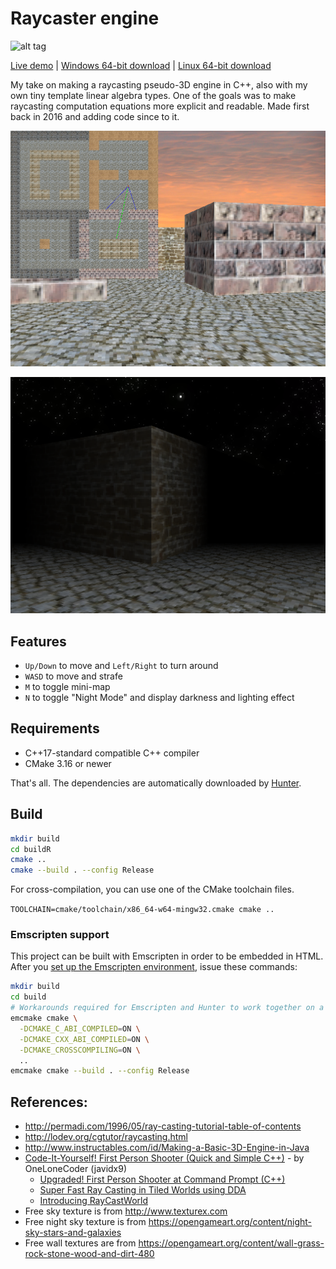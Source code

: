 # Raycaster engine

![alt tag](doc/img/demo.gif)

[Live demo](https://balintkissdev.github.io/raycaster-engine) | [Windows 64-bit download](https://github.com/balintkissdev/raycaster-engine/releases/download/0.0.5/Raycaster-0.0.5-win64.zip) | [Linux 64-bit download](https://github.com/balintkissdev/raycaster-engine/releases/download/0.0.5/Raycaster-0.0.5-linux-x86_64.AppImage)

My take on making a raycasting pseudo-3D engine in C++, also with my own tiny template linear algebra types. One of the goals was to make raycasting computation equations more explicit and readable. Made first back in 2016 and adding code since to it.

![alt tag](doc/img/demo2.png)

![alt tag](doc/img/demo_night.png)

## Features

- `Up/Down` to move and `Left/Right` to turn around
- `WASD` to move and strafe
- `M` to toggle mini-map
- `N` to toggle "Night Mode" and display darkness and lighting effect

## Requirements

- C++17-standard compatible C++ compiler
- CMake 3.16 or newer

That's all. The dependencies are automatically downloaded by [Hunter](https://github.com/ruslo/hunter/).

## Build

```bash
mkdir build
cd buildR
cmake ..
cmake --build . --config Release
```

For cross-compilation, you can use one of the CMake toolchain files.

`TOOLCHAIN=cmake/toolchain/x86_64-w64-mingw32.cmake cmake ..`

### Emscripten support

This project can be built with Emscripten in order to be embedded in HTML. After you
[set up the Emscripten environment](https://emscripten.org/docs/getting_started/downloads.html),
issue these commands:

```bash
mkdir build
cd build
# Workarounds required for Emscripten and Hunter to work together on a local machine.
emcmake cmake \
  -DCMAKE_C_ABI_COMPILED=ON \
  -DCMAKE_CXX_ABI_COMPILED=ON \
  -DCMAKE_CROSSCOMPILING=ON \
  ..
emcmake cmake --build . --config Release
```

## References:

- http://permadi.com/1996/05/ray-casting-tutorial-table-of-contents
- http://lodev.org/cgtutor/raycasting.html
- http://www.instructables.com/id/Making-a-Basic-3D-Engine-in-Java
- [Code-It-Yourself! First Person Shooter (Quick and Simple C++)](https://www.youtube.com/watch?v=xW8skO7MFYw) - by OneLoneCoder (javidx9)
  - [Upgraded! First Person Shooter at Command Prompt (C++)](https://www.youtube.com/watch?v=HEb2akswCcw)
  - [Super Fast Ray Casting in Tiled Worlds using DDA](https://www.youtube.com/watch?v=NbSee-XM7WA)
  - [Introducing RayCastWorld](https://www.youtube.com/watch?v=Vij_obgv9h4)
- Free sky texture is from http://www.texturex.com
- Free night sky texture is from https://opengameart.org/content/night-sky-stars-and-galaxies
- Free wall textures are from https://opengameart.org/content/wall-grass-rock-stone-wood-and-dirt-480
